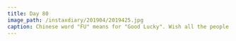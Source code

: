 ```yaml
---
title: Day 80
image_path: /instaxdiary/201904/2019425.jpg
caption: Chinese word "FU" means for "Good Lucky". Wish all the people that suffered #coronavirus  will healthy and safe.
---
```


